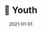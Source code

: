 ---
title: 🏃 Youth
description: Brief description of this section
cover: youth.jpg
date: 2021-01-01
---